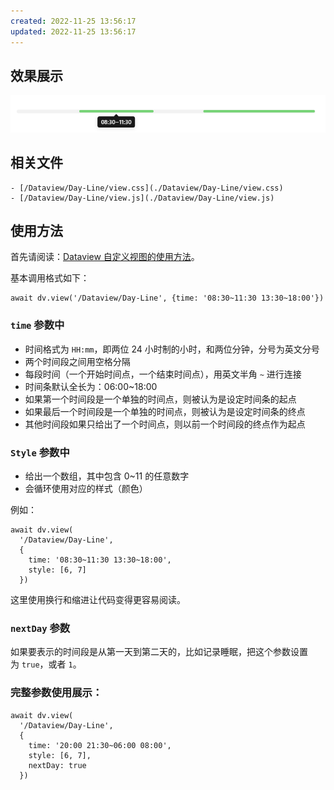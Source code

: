 ```yaml
---
created: 2022-11-25 13:56:17
updated: 2022-11-25 13:56:17
---
```


## 效果展示

![](../images/Day-Line.png)

## 相关文件

    - [/Dataview/Day-Line/view.css](./Dataview/Day-Line/view.css)
    - [/Dataview/Day-Line/view.js](./Dataview/Day-Line/view.js)

## 使用方法

首先请阅读：[Dataview 自定义视图的使用方法](../Usages/Dataview-Custom-View.md)。

基本调用格式如下：

```dataviewjs
await dv.view('/Dataview/Day-Line', {time: '08:30~11:30 13:30~18:00'})
```

### `time` 参数中

-   时间格式为 `HH:mm`，即两位 24 小时制的小时，和两位分钟，分号为英文分号
-   两个时间段之间用空格分隔
-   每段时间（一个开始时间点，一个结束时间点），用英文半角 `~` 进行连接
-   时间条默认全长为：06:00~18:00
-   如果第一个时间段是一个单独的时间点，则被认为是设定时间条的起点
-   如果最后一个时间段是一个单独的时间点，则被认为是设定时间条的终点
-   其他时间段如果只给出了一个时间点，则以前一个时间段的终点作为起点

### `Style` 参数中

-   给出一个数组，其中包含 0~11 的任意数字
-   会循环使用对应的样式（颜色）

例如：

```dataviewjs
await dv.view(
  '/Dataview/Day-Line',
  {
    time: '08:30~11:30 13:30~18:00',
    style: [6, 7]
  })
```

这里使用换行和缩进让代码变得更容易阅读。

### `nextDay` 参数

如果要表示的时间段是从第一天到第二天的，比如记录睡眠，把这个参数设置为 `true`，或者 `1`。

### 完整参数使用展示：

```dataviewjs
await dv.view(
  '/Dataview/Day-Line',
  {
    time: '20:00 21:30~06:00 08:00',
    style: [6, 7],
    nextDay: true
  })
```
